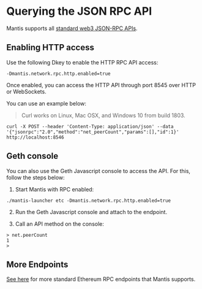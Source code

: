 # Querying the JSON RPC API

Mantis supports all [standard web3 JSON-RPC APIs](https://eth.wiki/json-rpc/API#json-rpc-methods).

## Enabling HTTP access

Use the following Dkey to enable the HTTP RPC API access:

```
-Dmantis.network.rpc.http.enabled=true
```

Once enabled, you can access the HTTP API through port 8545 over HTTP or WebSockets.

You can use an example below:
>Curl works on Linux, Mac OSX, and Windows 10 from build 1803.

```
curl -X POST --header 'Content-Type: application/json' --data '{"jsonrpc":"2.0","method":"net_peerCount","params":[],"id":1}' http://localhost:8546
```


## Geth console

You can also use the Geth Javascript console to access the API. For this, follow the steps below:

1. Start Mantis with RPC enabled:

```
./mantis-launcher etc -Dmantis.network.rpc.http.enabled=true
```

2. Run the Geth Javascript console and attach to the endpoint.

3. Call an API method on the console:

```
> net.peerCount
1
> 
```

## More Endpoints

[See here](https://playground.open-rpc.org/?schemaUrl=https://raw.githubusercontent.com/etclabscore/ethereum-json-rpc-specification/master/openrpc.json&uiSchema%5BappBar%5D%5Bui:input%5D=false) for more standard Ethereum RPC endpoints that Mantis supports.
